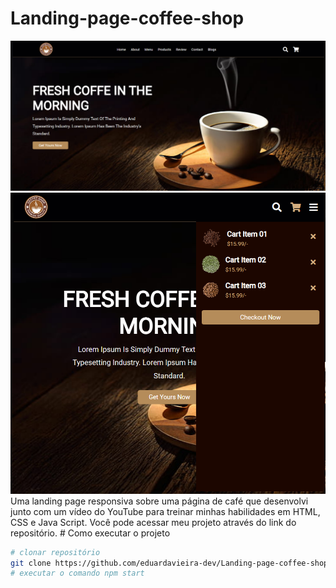 # Landing-page-coffee-shop
<img src="images/site-image.png" alt="Foto do projeto">
<img src="images/cart-image.png" alt="Foto do carrinho">
 Uma landing page responsiva sobre uma página de café que desenvolvi junto com um vídeo do YouTube para treinar minhas habilidades em HTML, CSS e Java Script. Você pode acessar meu projeto através do link do repositório.
# Como executar o projeto

```bash
# clonar repositório
git clone https://github.com/eduardavieira-dev/Landing-page-coffee-shop.git
# executar o comando npm start

```